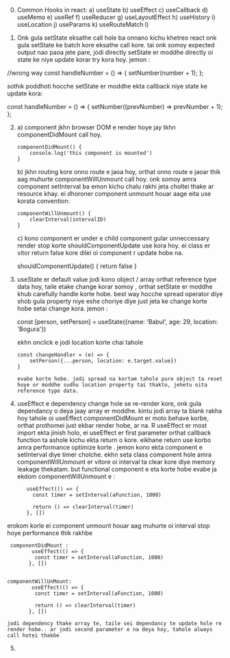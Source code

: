 0. Common Hooks in react:
   a) useState
   b) useEffect
   c) useCallback
   d) useMemo
   e) useRef
   f) useReducer
   g) useLayoutEffect
   h) useHistory
   i) useLocation
   j) useParams
   k) useRouteMatch
   l)

1. Onk gula setState eksathe call hole ba onnano kichu khetreo react onk gula setState ke batch kore eksathe call kore. tai onk somoy expected output nao paoa jete pare, jodi directly setState er moddhe directly oi state ke niye update korar try kora hoy. jemon :

//wrong way
const handleNumber = () => {
setNumber(number + 1);
};

sothik poddhoti hocche setState er moddhe ekta callback niye state ke update kora:

const handleNumber = () => {
setNumber((prevNumber) => prevNumber + 1);
};

2.  a) component jkhn browser DOM e render hoye jay tkhn componentDidMount call hoy.

        componentDidMount() {
            console.log('this component is mounted')
        }

    b) jkhn routing kore onno route e jaoa hoy, orthat onno route e jaoar thik aag muhurte componentWillUnmount call hoy.
    onk somoy amra component setInterval ba emon kichu chalu rakhi jeta choltei thake ar resource khay. ei dhoroner component unmount houar aage eita use korata convention:

        componentWillUnmount() {
            clearInterval(intervalID)
        }

    c) kono component er under e child component gular unneccessary render stop korte shouldComponentUpdate use kora hoy. ei class er vitor return false kore dilei oi component r update hobe na.

    shouldComponentUpdate() {
    return false
    }

3.  useState er default value jodi kono object / array orthat reference type data hoy, taile etake change korar somoy , orthat setState er moddhe khub carefully handle korte hobe. best way hocche spread operator diye shob gula property niye eshe choriye diye just jeta ke change korte hobe setai change kora. jemon :

    const [person, setPerson] = useState({name: 'Babul', age: 29, location: 'Bogura'})

    ekhn onclick e jodi location korte chai tahole

        const changeHandler = (e) => {
            setPerson({...person, location: e.target.value})
        }

        evabe korte hobe. jodi spread na kortam tahole puro object ta reset hoye or moddhe sudhu location property tai thakto, jehetu oita reference type data.

4.  useEffect e dependency change hole se re-render kore, onk gula dependancy o deya jaay array er moddhe. kintu jodi array ta blank rakha hoy tahole oi useEffect componentDidMount er moto behave korbe, orthat prothomei just ekbar render hobe, ar na. R useEffect er most import ekta jinish holo, ei useEffect er first parameter orthat callback function ta ashole kichu ekta return o kore. eikhane return use korbo amra performance optimize korte . jemon kono ekta component e setInterval diye timer cholche. ekhn seta class component hole amra componentWillUnmount er vitore oi interval ta clear kore diye memory leakage thekatam. but functional component e eta korte hobe evabe ja ekdom componentWillUnmount e :

           useEffect(() => {
             const timer = setInterval(aFunction, 1000)

             return () => clearInterval(timer)
           }, [])

erokom korle ei component unmount houar aag muhurte oi interval stop hoye performance thik rakhbe

     componentDidMount :
            useEffect(() => {
             const timer = setInterval(aFunction, 1000)
           }, [])


    componentWillUnMount:
            useEffect(() => {
             const timer = setInterval(aFunction, 1000)

             return () => clearInterval(timer)
           }, [])

    jodi dependency thake array te, taile sei dependancy te update hole re render hobe.. ar jodi second parameter e na deya hoy, tahole always call hotei thakbe

5.
